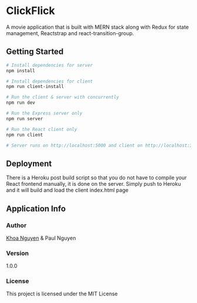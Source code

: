 # ClickFlick
A movie application that is built with MERN stack along with Redux for state management, Reactstrap and react-transition-group.

## Getting Started
```bash
# Install dependencies for server
npm install

# Install dependencies for client
npm run client-install

# Run the client & server with concurrently
npm run dev

# Run the Express server only
npm run server

# Run the React client only
npm run client

# Server runs on http://localhost:5000 and client on http://localhost:3000
```

## Deployment
There is a Heroku post build script so that you do not have to compile your React frontend manually, it is done on the server. Simply push to Heroku and it will build and load the client index.html page

## Application Info
### Author

[Khoa Nguyen](http://henrykhoanguyen.github.io) & Paul Nguyen

### Version

1.0.0

### License

This project is licensed under the MIT License

